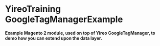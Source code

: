 # YireoTraining GoogleTagManagerExample

**Example Magento 2 module, used on top of Yireo GoogleTagManager, to demo how you can extend upon the data layer.**
